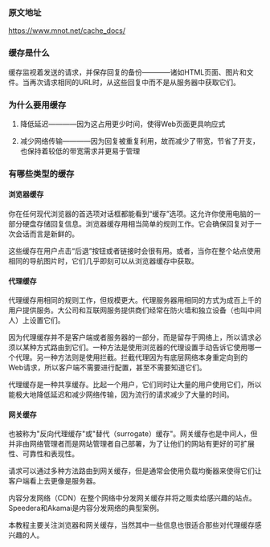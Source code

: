 ### 原文地址

https://www.mnot.net/cache_docs/

### 缓存是什么

缓存监视着发送的请求，并保存回复的备份————诸如HTML页面、图片和文件。当再次请求相同的URL时，从这些回复中而不是从服务器中获取它们。

### 为什么要用缓存

1. 降低延迟————因为这占用更少时间，使得Web页面更具响应式

2. 减少网络传输————因为回复被重复利用，故而减少了带宽，节省了开支，也保持着较低的带宽需求并更易于管理

### 有哪些类型的缓存

#### 浏览器缓存

你在任何现代浏览器的首选项对话框都能看到“缓存”选项。这允许你使用电脑的一部分硬盘存储回复信息。浏览器缓存用相当简单的规则工作。它会确保回复对于一次会话而言是新鲜的。

这些缓存在用户点击“后退”按钮或者链接时会很有用。或者，当你在整个站点使用相同的导航图片时，它们几乎即刻可以从浏览器缓存中获取。

#### 代理缓存

代理缓存用相同的规则工作，但规模更大。代理服务器用相同的方式为成百上千的用户提供服务。大公司和互联网服务提供商们经常在防火墙和独立设备（也叫中间人）上设置它们。

因为代理缓存并不是客户端或者服务器的一部分，而是留存于网络上，所以请求必须以某种方式路由到它们。一种方法是使用浏览器的代理设置手动告诉它使用哪一个代理。另一种方法则是使用拦截。拦截代理因为有底层网络本身重定向到的Web请求，所以客户端不需要进行配置，甚至不需要知道它们。

代理缓存是一种共享缓存。比起一个用户，它们同时让大量的用户使用它们，所以能极大地降低延迟和减少网络传输，因为流行的请求减少了大量的时间。

#### 网关缓存

也被称为"反向代理缓存"或"替代（surrogate）缓存"。网关缓存也是中间人，但并非由网络管理者而是网站管理者自己部署，为了让他们的网站有更好的可扩展性、可靠性和表现性。

请求可以通过多种方法路由到网关缓存，但是通常会使用负载均衡器来使得它们让客户端看上去更像是服务器。

内容分发网络（CDN）在整个网络中分发网关缓存并将之贩卖给感兴趣的站点。Speedera和Akamai是内容分发网络的典型案例。

本教程主要关注浏览器和网关缓存，当然其中一些信息也很适合那些对代理缓存感兴趣的人。
